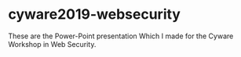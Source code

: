 # cyware2019-websecurity

These are the Power-Point presentation Which I made for the Cyware Workshop in Web Security.
